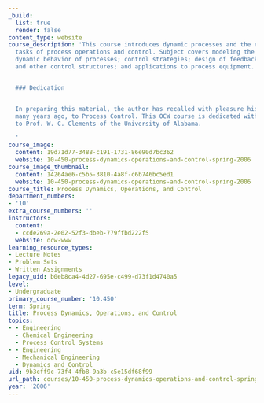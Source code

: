 ```yaml
---
_build:
  list: true
  render: false
content_type: website
course_description: 'This course introduces dynamic processes and the engineering
  tasks of process operations and control. Subject covers modeling the static and
  dynamic behavior of processes; control strategies; design of feedback, feedforward,
  and other control structures; and applications to process equipment.


  ### Dedication


  In preparing this material, the author has recalled with pleasure his own introduction,
  many years ago, to Process Control. This OCW course is dedicated with gratitude,
  to Prof. W. C. Clements of the University of Alabama.

  '
course_image:
  content: 19d71d77-3488-c191-1731-86e90d7bc362
  website: 10-450-process-dynamics-operations-and-control-spring-2006
course_image_thumbnail:
  content: 14264ae6-c5b5-3810-4a8f-c6b746bc5ed1
  website: 10-450-process-dynamics-operations-and-control-spring-2006
course_title: Process Dynamics, Operations, and Control
department_numbers:
- '10'
extra_course_numbers: ''
instructors:
  content:
  - ccde269a-2e02-52f3-dbeb-779ffbd222f5
  website: ocw-www
learning_resource_types:
- Lecture Notes
- Problem Sets
- Written Assignments
legacy_uid: b0eb8ca4-4d27-695e-c499-d73f1d4740a5
level:
- Undergraduate
primary_course_number: '10.450'
term: Spring
title: Process Dynamics, Operations, and Control
topics:
- - Engineering
  - Chemical Engineering
  - Process Control Systems
- - Engineering
  - Mechanical Engineering
  - Dynamics and Control
uid: 9b3cff9c-73f4-4fb8-9a3b-c5e15df68f99
url_path: courses/10-450-process-dynamics-operations-and-control-spring-2006
year: '2006'
---
```

